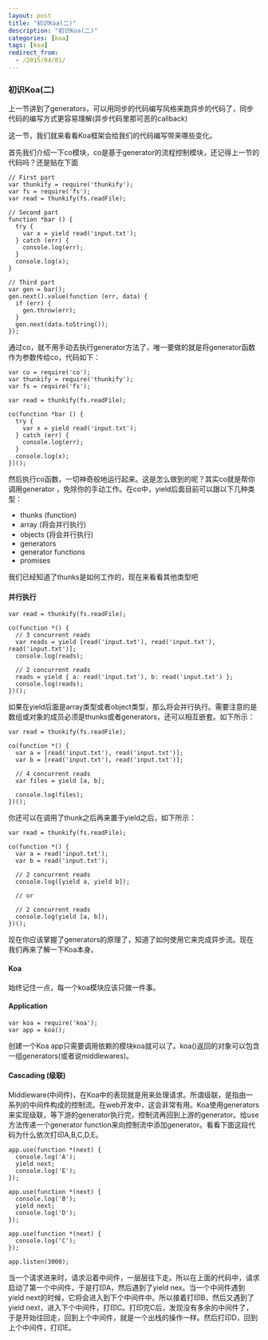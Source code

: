 ```yaml
---
layout: post
title: "初识Koa(二)"
description: "初识Koa(二)"
categories: [koa]
tags: [koa]
redirect_from:
  - /2015/04/01/
---
```


### 初识Koa(二)

上一节讲到了generators，可以用同步的代码编写风格来跑异步的代码了，同步代码的编写方式更容易理解(异步代码里那可恶的callback)

这一节，我们就来看看Koa框架会给我们的代码编写带来哪些变化。

首先我们介绍一下co模块，co是基于generator的流程控制模块，还记得上一节的代码吗？还是贴在下面

<!--more-->

    // First part
    var thunkify = require('thunkify');
    var fs = require('fs');
    var read = thunkify(fs.readFile);

    // Second part
    function *bar () {
      try {
        var x = yield read('input.txt');
      } catch (err) {
        console.log(err);
      }
      console.log(x);
    }

    // Third part
    var gen = bar();
    gen.next().value(function (err, data) {
      if (err) {
        gen.throw(err);
      }
      gen.next(data.toString());
    });

通过co，就不用手动去执行generator方法了，唯一要做的就是将generator函数作为参数传给co，代码如下：

    var co = require('co');
    var thunkify = require('thunkify');
    var fs = require('fs');

    var read = thunkify(fs.readFile);

    co(function *bar () {
      try {
        var x = yield read('input.txt');
      } catch (err) {
        console.log(err);
      }
      console.log(x);
    })();

然后执行co函数，一切神奇般地运行起来。这是怎么做到的呢？其实co就是帮你调用generator
，免除你的手动工作。在co中，yield后面目前可以跟以下几种类型：

* thunks (function)
* array (将会并行执行)
* objects (将会并行执行)
* generators
* generator functions
* promises

我们已经知道了thunks是如何工作的，现在来看看其他类型吧

#### 并行执行

    var read = thunkify(fs.readFile);

    co(function *() {
      // 3 concurrent reads
      var reads = yield [read('input.txt'), read('input.txt'), read('input.txt')];
      console.log(reads);

      // 2 concurrent reads
      reads = yield { a: read('input.txt'), b: read('input.txt') };
      console.log(reads);
    })();

如果在yield后面是array类型或者object类型，那么将会并行执行。需要注意的是数组或对象的成员必须是thunks或者generators，还可以相互嵌套。如下所示：

    var read = thunkify(fs.readFile);

    co(function *() {
      var a = [read('input.txt'), read('input.txt')];
      var b = [read('input.txt'), read('input.txt')];

      // 4 concurrent reads
      var files = yield [a, b];

      console.log(files);
    })();

你还可以在调用了thunk之后再来置于yield之后，如下所示：

    var read = thunkify(fs.readFile);

    co(function *() {
      var a = read('input.txt');
      var b = read('input.txt');

      // 2 concurrent reads
      console.log([yield a, yield b]);

      // or

      // 2 concurrent reads
      console.log(yield [a, b]);
    })();

现在你应该掌握了generators的原理了，知道了如何使用它来完成异步流。现在我们再来了解一下Koa本身。

#### Koa

始终记住一点，每一个koa模块应该只做一件事。

#### Application

    var koa = require('koa');
    var app = koa();

创建一个Koa app只需要调用依赖的模块koa就可以了。koa()返回的对象可以包含一组generators(或者说middlewares)。

#### Cascading (级联)

Middleware(中间件)，在Koa中的表现就是用来处理请求。所谓级联，是指由一系列的中间件构成的控制流。在web开发中，这会非常有用。Koa使用generators来实现级联，等下游的generator执行完，控制流再回到上游的generator。给use方法传递一个generator function来向控制流中添加generator。看看下面这段代码为什么依次打印A,B,C,D,E。

    app.use(function *(next) {
      console.log('A');
      yield next;
      console.log('E');
    });

    app.use(function *(next) {
      console.log('B');
      yield next;
      console.log('D');
    });

    app.use(function *(next) {
      console.log('C');
    });

    app.listen(3000);

当一个请求进来时，请求沿着中间件，一层层往下走。所以在上面的代码中，请求启动了第一个中间件，于是打印A，然后遇到了yield nex。当一个中间件遇到yield next的时候，它将会进入到下个中间件中。所以接着打印B，然后又遇到了yield next，进入下个中间件，打印C。打印完C后，发现没有多余的中间件了，于是开始往回走，回到上个中间件，就是一个出栈的操作一样。然后打印D，回到上个中间件，打印E。












